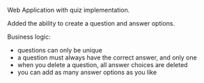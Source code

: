 Web Application with quiz implementation. 

Added the ability to create a question and answer options. 

Business logic: 
- questions can only be unique
- a question must always have the correct answer, and only one
- when you delete a question, all answer choices are deleted
- you can add as many answer options as you like
